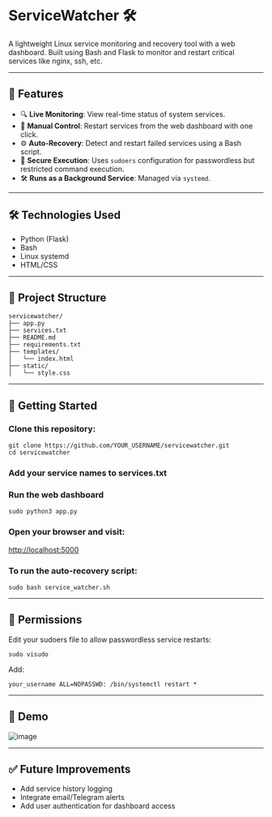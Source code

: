 # ServiceWatcher 🛠️

A lightweight Linux service monitoring and recovery tool with a web dashboard. Built using Bash and Flask to monitor and restart critical services like nginx, ssh, etc.

---

## 🔧 Features

- 🔍 **Live Monitoring**: View real-time status of system services.
- 🔁 **Manual Control**: Restart services from the web dashboard with one click.
- ⚙️ **Auto-Recovery**: Detect and restart failed services using a Bash script.
- 🔐 **Secure Execution**: Uses `sudoers` configuration for passwordless but restricted command execution.
- 🛠️ **Runs as a Background Service**: Managed via `systemd`.

---

## 🛠️ Technologies Used
- Python (Flask)
- Bash
- Linux systemd
- HTML/CSS

---

## 📁 Project Structure

```
servicewatcher/
├── app.py
├── services.txt
├── README.md    
├── requirements.txt
├── templates/
│   └── index.html
├── static/
│   └── style.css
```

---

## 🚀 Getting Started

### Clone this repository:
```
git clone https://github.com/YOUR_USERNAME/servicewatcher.git
cd servicewatcher
```

### Add your service names to services.txt

### Run the web dashboard
```
sudo python3 app.py
```
### Open your browser and visit:
[http://localhost:5000](http://localhost:5000)

### To run the auto-recovery script:
```
sudo bash service_watcher.sh
````
---

## 🔐 Permissions

Edit your sudoers file to allow passwordless service restarts:
```
sudo visudo
```
Add:
```
your_username ALL=NOPASSWD: /bin/systemctl restart *
```

---

## 📸 Demo
![image](https://github.com/user-attachments/assets/6eb64d14-cd25-4698-9e00-6ab2f5a64760)

---

## ✅ Future Improvements
- Add service history logging
- Integrate email/Telegram alerts
- Add user authentication for dashboard access


